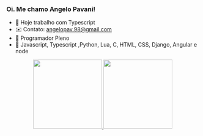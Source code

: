 ### Oi. Me chamo Angelo Pavani!


- 🔭 Hoje trabalho com Typescript
- ✉️ Contato: angelopav.98@gmail.com
- 🧒 Programador Pleno
- 📖 Javascript, Typescript ,Python, Lua, C, HTML, CSS, Django, Angular e node


<div align="center">
  <a href="https://github.com/gilopavani">
  <img height="180em" src="https://github-readme-stats.vercel.app/api?username=gilopavani&show_icons=true&theme=dracula&include_all_commits=true&count_private=true"/>
  <img height="180em" src="https://github-readme-stats.vercel.app/api/top-langs/?username=gilopavani&layout=compact&langs_count=7&theme=dracula"/>
</div>
  
